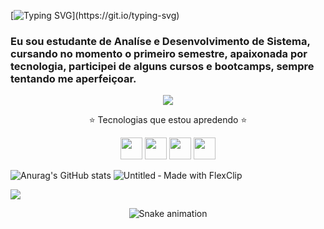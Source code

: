 [![Typing SVG](https://readme-typing-svg.herokuapp.com/?color=FF1493&size=35&center=true&vCenter=true&width=1000&lines=Oii,+eu+sou+a+Evelyn+Amaral;)](https://git.io/typing-svg)
### Eu sou estudante de Analíse e Desenvolvimento de Sistema, cursando no momento o primeiro semestre, apaixonada por tecnologia, participei de alguns cursos e bootcamps, sempre tentando me aperfeiçoar.

<p align="center">
<img src=https://github.com/




### <p align="center">⭐️ Tecnologias que estou apredendo ⭐️
</p>


<p align="center"><a href="https://developer.mozilla.org/docs/Web/HTML"><img height= "35" src= "https://img.shields.io/badge/HTML5-E34F26?style=for-the-badge&logo=html5&logoColor=white"></a>
<a href="https://developer.mozilla.org/docs/Web/CSS"><img height= "35" src= "https://img.shields.io/badge/CSS3-1572B6?style=for-the-badge&logo=css3&logoColor=white"></a>
<a href="https://www.javascript.com/"><img height= "35" src= "https://img.shields.io/badge/JavaScript-F7DF1E?style=for-the-badge&logo=javascript&logoColor=black"></a>
<a href="https://reactjs.org/"><img height= "35" src= "https://img.shields.io/badge/React-20232A?style=for-the-badge&logo=react&logoColor=61DAFB"></a>
</p>


![Anurag's GitHub stats](https://github-readme-stats.vercel.app/api?username=evelyn-amaral&hide=stars,prs,issues,contribs&show_icons=true&theme=radical)
![Untitled ‑ Made with FlexClip](https://user-images.githubusercontent.com/126355681/221391399-d8da9127-f5bb-484e-99e7-448ba131d62a.gif)
<div>
 
<a href="https://www.linkedin.com/in/evelynamaral" target="_blank"><img src="https://img.shields.io/badge/-LinkedIn-%230077B5?style=for-the-badge&logo=linkedin&logoColor=white" target="_blank"></a> 
  
</div>

<div align="center">

![Snake animation](https://github.com/evelyn-amaral/evelyn-amaral/blob/output/github-contribution-grid-snake.svg)
 
 </div>
